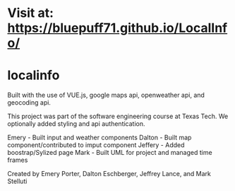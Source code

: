 # Visit at: https://bluepuff71.github.io/LocalInfo/

# localinfo

Built with the use of VUE.js, google maps api, openweather api, and geocoding api.

This project was part of the software engineering course at Texas Tech. 
We optionally added styling and api authentication.

Emery - Built input and weather components
Dalton - Built map component/contributed to imput component
Jeffery - Added boostrap/Sylized page
Mark - Built UML for project and managed time frames

Created by Emery Porter, Dalton Eschberger, Jeffrey Lance, and Mark Stelluti
